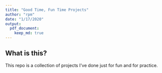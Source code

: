 ```yaml
---
title: "Good Time, Fun Time Projects"
author: "rpm"
date: "1/17/2020"
output: 
  pdf_document:
    keep_md: true
---
```


## What is this?

This repo is a collection of projects I've done just for fun and for practice.
